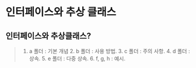 인터페이스와 추상 클래스
========================

## 인터페이스와 추상클래스?
  > 1. a 폴더 : 기본 개념 
    2. b 폴더 : 사용 방법.
    3. c 폴더 : 주의 사항.
    4. d 폴더 : 상속.
    5. e 폴더 : 다중 상속.
    6. f, g, h : 예시.
